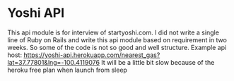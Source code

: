 # Yoshi API
This api module is for interview of startyoshi.com. I did not write a single line of Ruby on Rails and write this api module based on requirement in two weeks. So some of the code is not so good and well structure. 
Example api host:
https://yoshi-api.herokuapp.com/nearest_gas?lat=37.77801&lng=-100.4119076
It will be a little bit slow because of the heroku free plan when launch from sleep